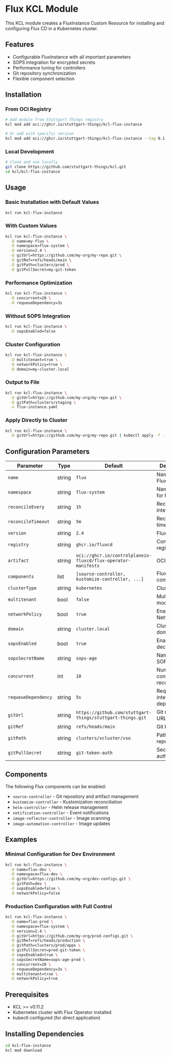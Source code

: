 # Flux KCL Module

This KCL module creates a FluxInstance Custom Resource for installing and configuring Flux CD in a Kubernetes cluster.

## Features

- Configurable FluxInstance with all important parameters
- SOPS integration for encrypted secrets
- Performance tuning for controllers
- Git repository synchronization
- Flexible component selection

## Installation

### From OCI Registry

```bash
# Add module from Stuttgart Things registry
kcl mod add oci://ghcr.io/stuttgart-things/kcl-flux-instance

# Or add with specific version
kcl mod add oci://ghcr.io/stuttgart-things/kcl-flux-instance --tag 0.1.0
```

### Local Development

```bash
# Clone and use locally
git clone https://github.com/stuttgart-things/kcl.git
cd kcl/kcl-flux-instance
```

## Usage

### Basic Installation with Default Values

```bash
kcl run kcl-flux-instance
```

### With Custom Values

```bash
kcl run kcl-flux-instance \
  -D name=my-flux \
  -D namespace=flux-system \
  -D version=2.4 \
  -D gitUrl=https://github.com/my-org/my-repo.git \
  -D gitRef=refs/heads/main \
  -D gitPath=clusters/prod \
  -D gitPullSecret=my-git-token
```

### Performance Optimization

```bash
kcl run kcl-flux-instance \
  -D concurrent=20 \
  -D requeueDependency=3s
```

### Without SOPS Integration

```bash
kcl run kcl-flux-instance \
  -D sopsEnabled=false
```

### Cluster Configuration

```bash
kcl run kcl-flux-instance \
  -D multitenant=true \
  -D networkPolicy=true \
  -D domain=my-cluster.local
```

### Output to File

```bash
kcl run kcl-flux-instance \
  -D gitUrl=https://github.com/my-org/my-repo.git \
  -D gitPath=clusters/staging \
  -o flux-instance.yaml
```

### Apply Directly to Cluster

```bash
kcl run kcl-flux-instance \
  -D gitUrl=https://github.com/my-org/my-repo.git | kubectl apply -f -
```

## Configuration Parameters

| Parameter | Type | Default | Description |
|-----------|------|---------|-------------|
| `name` | string | `flux` | Name of the FluxInstance |
| `namespace` | string | `flux-system` | Namespace for Flux |
| `reconcileEvery` | string | `1h` | Reconciliation interval |
| `reconcileTimeout` | string | `5m` | Reconciliation timeout |
| `version` | string | `2.4` | Flux version |
| `registry` | string | `ghcr.io/fluxcd` | Container registry |
| `artifact` | string | `oci://ghcr.io/controlplaneio-fluxcd/flux-operator-manifests` | OCI artifact |
| `components` | list | `[source-controller, kustomize-controller, ...]` | Flux components |
| `clusterType` | string | `kubernetes` | Cluster type |
| `multitenant` | bool | `false` | Multitenant mode |
| `networkPolicy` | bool | `true` | Enable NetworkPolicy |
| `domain` | string | `cluster.local` | Cluster domain |
| `sopsEnabled` | bool | `true` | Enable SOPS decryption |
| `sopsSecretName` | string | `sops-age` | Name of SOPS secret |
| `concurrent` | int | `10` | Number of concurrent reconciliations |
| `requeueDependency` | string | `5s` | Requeue interval for dependencies |
| `gitUrl` | string | `https://github.com/stuttgart-things/stuttgart-things.git` | Git repository URL |
| `gitRef` | string | `refs/heads/main` | Git branch/tag |
| `gitPath` | string | `clusters/vcluster/vso` | Path in repository |
| `gitPullSecret` | string | `git-token-auth` | Secret for Git authentication |

## Components

The following Flux components can be enabled:

- `source-controller` - Git repository and artifact management
- `kustomize-controller` - Kustomization reconciliation
- `helm-controller` - Helm release management
- `notification-controller` - Event notifications
- `image-reflector-controller` - Image scanning
- `image-automation-controller` - Image updates

## Examples

### Minimal Configuration for Dev Environment

```bash
kcl run kcl-flux-instance \
  -D name=flux-dev \
  -D namespace=flux-dev \
  -D gitUrl=https://github.com/my-org/dev-configs.git \
  -D gitPath=dev \
  -D sopsEnabled=false \
  -D networkPolicy=false
```

### Production Configuration with Full Control

```bash
kcl run kcl-flux-instance \
  -D name=flux-prod \
  -D namespace=flux-system \
  -D version=2.4 \
  -D gitUrl=https://github.com/my-org/prod-configs.git \
  -D gitRef=refs/heads/production \
  -D gitPath=clusters/prod/apps \
  -D gitPullSecret=prod-git-token \
  -D sopsEnabled=true \
  -D sopsSecretName=sops-age-prod \
  -D concurrent=20 \
  -D requeueDependency=3s \
  -D multitenant=true \
  -D networkPolicy=true
```

## Prerequisites

- KCL >= v0.11.2
- Kubernetes cluster with Flux Operator installed
- kubectl configured (for direct application)

## Installing Dependencies

```bash
cd kcl-flux-instance
kcl mod download
```
